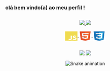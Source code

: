 ### olá bem vindo(a) ao meu perfil !
##

<div align="center">
  <a href="https://github.com/michelangelo1223">
  <img height="180em" src="https://github-readme-stats.vercel.app/api?username=michelangelo1223&show_icons=true&theme=midnight-purple&include_all_commits=true&count_private=true"/>
  <img height="180em" src="https://github-readme-stats.vercel.app/api/top-langs/?username=michelangelo1223&layout=compact&langs_count=7&theme=midnight-purple"/>
<div style="display: inline_block"><br>
  <img align="center" alt="MK-Js" height="30" width="40" src="https://raw.githubusercontent.com/devicons/devicon/master/icons/javascript/javascript-plain.svg">
  <img align="center" alt="MK-HTML" height="30" width="40" src="https://raw.githubusercontent.com/devicons/devicon/master/icons/html5/html5-original.svg">
  <img align="center" alt="MK-CSS" height="30" width="40" src="https://raw.githubusercontent.com/devicons/devicon/master/icons/css3/css3-original.svg">
</div>
  
  ##


  <a href = "mailto:angelomateus98@gmail.com"><img src="https://img.shields.io/badge/-Gmail-%23333?style=for-the-badge&logo=gmail&logoColor=white" target="_blank"></a>
  <a href="https://www.linkedin.com/in/angelo-mateus-751496222" target="_blank"><img src="https://img.shields.io/badge/-LinkedIn-%230077B5?style=for-the-badge&logo=linkedin&logoColor=white" target="_blank"></a> 
 
  ![Snake animation](https://github.com/michelangelo1223/michelangelo1223/blob/output/github-contribution-grid-snake.svg)

